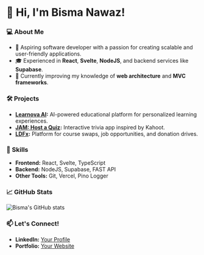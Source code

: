 # 👋 Hi, I'm Bisma Nawaz!

### 💻 About Me
- 🚀 Aspiring software developer with a passion for creating scalable and user-friendly applications.
- 🎓 Experienced in **React**, **Svelte**, **NodeJS**, and backend services like **Supabase**.
- 🌱 Currently improving my knowledge of **web architecture** and **MVC frameworks**.

### 🛠️ Projects
- **[Learnova AI](https://github.com/bisma-nawaz/Learnova-AI):** AI-powered educational platform for personalized learning experiences.
- **[JAM: Host a Quiz](https://github.com/TorqueKill/PO1_JAM):** Interactive trivia app inspired by Kahoot.
- **[LDFx](https://github.com/UmarRamzan/LDFx):** Platform for course swaps, job opportunities, and donation drives.

### 🌟 Skills
- **Frontend:** React, Svelte, TypeScript
- **Backend:** NodeJS, Supabase, FAST API
- **Other Tools:** Git, Vercel, Pino Logger

### 📈 GitHub Stats
![Bisma's GitHub stats](https://github-readme-stats.vercel.app/api?username=bisma-nawaz&show_icons=true&theme=dark)

### 📫 Let's Connect!
- **LinkedIn:** [Your Profile](#)
- **Portfolio:** [Your Website](#)
